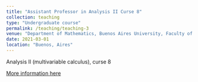 ```yaml
---
title: "Assistant Professor in Analysis II Curse 8"
collection: teaching
type: "Undergraduate course"
permalink: /teaching/teaching-3
venue: "Department of Mathematics, Buenos Aires University, Faculty of Engineering"
date: 2021-03-01
location: "Buenos, Aires"
---
```


Analysis II (multivariable calculus), curse 8

[More information here](https://campusgrado.fi.uba.ar/course/view.php?id=37)

